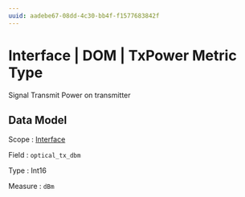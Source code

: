 ```yaml
---
uuid: aadebe67-08dd-4c30-bb4f-f1577683842f
---
```

# Interface | DOM | TxPower Metric Type

Signal Transmit Power on transmitter

## Data Model

Scope
: [Interface](../../../scopes/interface.md)

Field
: `optical_tx_dbm`

Type
: Int16

Measure
: `dBm`
